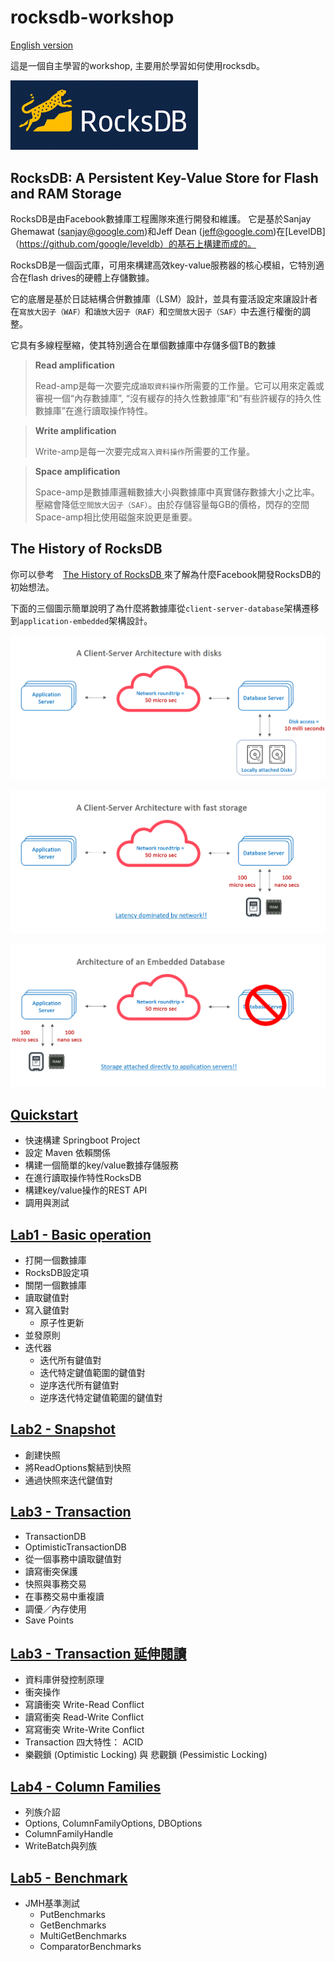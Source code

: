 # rocksdb-workshop

[English version](README.md)

這是一個自主學習的workshop, 主要用於學習如何使用rocksdb。

<img src="docs/rocksdb.png" width="300px"></img>

## RocksDB: A Persistent Key-Value Store for Flash and RAM Storage

RocksDB是由Facebook數據庫工程團隊來進行開發和維護。
它是基於Sanjay Ghemawat (sanjay@google.com)和Jeff Dean (jeff@google.com)在[LevelDB]（https://github.com/google/leveldb）的基石上構建而成的。

RocksDB是一個函式庫，可用來構建高效key-value服務器的核心模組，它特別適合在flash drives的硬體上存儲數據。

它的底層是基於日誌結構合併數據庫（LSM）設計，並具有靈活設定來讓設計者在`寫放大因子（WAF）`和`讀放大因子（RAF）`和`空間放大因子（SAF）`中去進行權衡的調整。

它具有多線程壓縮，使其特別適合在單個數據庫中存儲多個TB的數據

> **Read amplification**
>
> Read-amp是每一次要完成`讀取資料操作`所需要的工作量。它可以用來定義或審視一個“內存數據庫”, “沒有緩存的持久性數據庫”和“有些許緩存的持久性數據庫”在進行讀取操作特性。

> **Write amplification**
> 
> Write-amp是每一次要完成`寫入資料操作`所需要的工作量。

> **Space amplification**
> 
> Space-amp是數據庫邏輯數據大小與數據庫中真實儲存數據大小之比率。壓縮會降低`空間放大因子（SAF）`。由於存儲容量每GB的價格，閃存的空間Space-amp相比使用磁盤來說更是重要。

## The History of RocksDB

你可以參考　[The History of RocksDB ](http://rocksdb.blogspot.com/2013/11/the-history-of-rocksdb.html) 來了解為什麼Facebook開發RocksDB的初始想法。

下面的三個圖示簡單說明了為什麼將數據庫從`client-server-database`架構遷移到`application-embedded`架構設計。

![](docs/c-s-with-disk.png)

![](docs/c-s-with-fast-storage.png)

![](docs/architecture-embed-db.png)


## [Quickstart](quickstart_zh-tw.md)

* 快速構建 Springboot Project
* 設定 Maven 依賴關係
* 構建一個簡單的key/value數據存儲服務
* 在進行讀取操作特性RocksDB
* 構建key/value操作的REST API
* 調用與測試

## [Lab1 - Basic operation](lab1_zh-tw.md)

* 打開一個數據庫
* RocksDB設定項
* 關閉一個數據庫
* 讀取鍵值對
* 寫入鍵值對
  * 原子性更新
* 並發原則
* 迭代器
  * 迭代所有鍵值對
  * 迭代特定鍵值範圍的鍵值對
  * 逆序迭代所有鍵值對
  * 逆序迭代特定鍵值範圍的鍵值對

## [Lab2 - Snapshot](lab2_zh-tw.md)

* 創建快照
* 將ReadOptions繫結到快照
* 通過快照來迭代鍵值對

## [Lab3 - Transaction](lab3_zh-tw.md)

* TransactionDB
* OptimisticTransactionDB
* 從一個事務中讀取鍵值對
* 讀寫衝突保護
* 快照與事務交易
* 在事務交易中重複讀
* 調優／內存使用
* Save Points

## [Lab3 - Transaction 延伸閱讀](lab3-ext_zh-tw.md)

* 資料庫併發控制原理
* 衝突操作
* 寫讀衝突 Write-Read Conflict
* 讀寫衝突 Read-Write Conflict
* 寫寫衝突 Write-Write Conflict
* Transaction 四大特性： ACID
* 樂觀鎖 (Optimistic Locking) 與 悲觀鎖 (Pessimistic Locking)

## [Lab4 - Column Families](lab4_zh-tw.md)

* 列族介詔
* Options, ColumnFamilyOptions, DBOptions
* ColumnFamilyHandle
* WriteBatch與列族

## [Lab5 - Benchmark](lab5_zh-tw.md)

* JMH基準測試
  * PutBenchmarks
  * GetBenchmarks
  * MultiGetBenchmarks
  * ComparatorBenchmarks